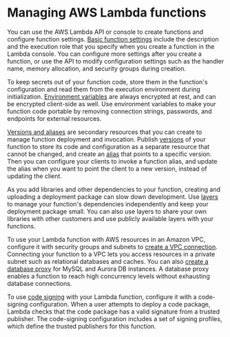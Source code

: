 # Managing AWS Lambda functions<a name="lambda-functions"></a>

You can use the AWS Lambda API or console to create functions and configure function settings\. [Basic function settings](configuration-console.md) include the description and the execution role that you specify when you create a function in the Lambda console\. You can configure more settings after you create a function, or use the API to modify configuration settings such as the handler name, memory allocation, and security groups during creation\.

To keep secrets out of your function code, store them in the function's configuration and read them from the execution environment during initialization\. [Environment variables](configuration-envvars.md) are always encrypted at rest, and can be encrypted client\-side as well\. Use environment variables to make your function code portable by removing connection strings, passwords, and endpoints for external resources\.

[Versions and aliases](configuration-versions.md) are secondary resources that you can create to manage function deployment and invocation\. Publish [versions](configuration-versions.md) of your function to store its code and configuration as a separate resource that cannot be changed, and create an [alias](configuration-aliases.md) that points to a specific version\. Then you can configure your clients to invoke a function alias, and update the alias when you want to point the client to a new version, instead of updating the client\.

As you add libraries and other dependencies to your function, creating and uploading a deployment package can slow down development\. Use [layers](configuration-layers.md) to manage your function's dependencies independently and keep your deployment package small\. You can also use layers to share your own libraries with other customers and use publicly available layers with your functions\.

To use your Lambda function with AWS resources in an Amazon VPC, configure it with security groups and subnets to [create a VPC connection](configuration-vpc.md)\. Connecting your function to a VPC lets you access resources in a private subnet such as relational databases and caches\. You can also [create a database proxy](configuration-database.md) for MySQL and Aurora DB instances\. A database proxy enables a function to reach high concurrency levels without exhausting database connections\.

To use [code signing](configuration-codesigning.md) with your Lambda function, configure it with a code\-signing configuration\. When a user attempts to deploy a code package, Lambda checks that the code package has a valid signature from a trusted publisher\. The code\-signing configuration includes a set of signing profiles, which define the trusted publishers for this function\.